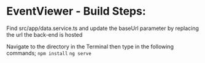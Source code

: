 # EventViewer - Build Steps:
 
Find src/app/data.service.ts and update the baseUrl parameter by replacing the url the back-end is hosted

Navigate to the directory in the Terminal then type in the following commands;
`npm install`
`ng serve`
